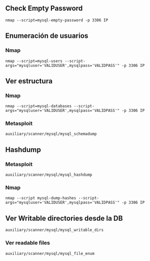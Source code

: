 ## Check Empty Password
```
nmap --script=mysql-empty-password -p 3306 IP
```	
## Enumeración de usuarios
### Nmap
```
nmap --script=mysql-users --script-args="mysqluser='VALIDUSER',mysqlpass='VALIDPASS'" -p 3306 IP
```	
## Ver estructura
### Nmap
```
nmap --script=mysql-databases --script-args="mysqluser='VALIDUSER',mysqlpass='VALIDPASS'" -p 3306 IP
```
### Metasploit 
```
auxiliary/scanner/mysql/mysql_schemadump
```
## Hashdump
### Metasploit
```
auxiliary/scanner/mysql/mysql_hashdump
```
### Nmap
```
nmap --script mysql-dump-hashes --script-args="mysqluser='VALIDUSER',mysqlpass='VALIDPASS'" -p 3306 IP
```		
## Ver Writable directories desde la DB
```
auxiliary/scanner/mysql/mysql_writable_dirs
```
### Ver readable files
```
auxiliary/scanner/mysql/mysql_file_enum
```
